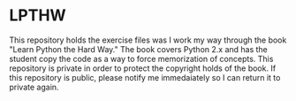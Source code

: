 # LPTHW
This repository holds the exercise files was I work my way through the book "Learn Python the Hard Way." 
The book covers Python 2.x and has the student copy the code as a way to force memorization of concepts.
This repository is private in order to protect the copyright holds of the book.
If this repository is public, please notify me immedaiately so I can return it to private again. 
